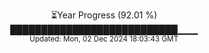 <p align="center">
⏳Year Progress (92.01 %)<br>
███████████████████████████▁▁▁ <br>
<sub>Updated: Mon, 02 Dec 2024 18:03:43 GMT</sub>
</p>

